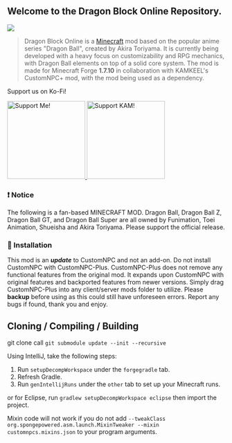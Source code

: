 ## Welcome to the Dragon Block Online Repository.
![](images/logo.png)  

> Dragon Block Online is a [Minecraft](https://minecraft.net/) mod based on the popular anime series "Dragon Ball", created by Akira Toriyama. It is currently being developed with a heavy focus on customizability and RPG mechanics, with Dragon Ball elements on top of a solid core system.
The mod is made for Minecraft Forge **1.7.10** in collaboration with KAMKEEL's CustomNPC+ mod, with the mod being used as a dependency.

Support us on Ko-Fi!

<a href="https://ko-fi.com/louisxiv"> <img src="https://i.imgur.com/EvkTjYS.png" alt="Support Me!"  width="180" height="180"> </a>
<a href="https://ko-fi.com/kamkeel"> <img src="https://i.imgur.com/kNVNa1M.png" alt="Support KAM!"  width="180" height="180"> </a>

### ❗ Notice
The following is a fan-based MINECRAFT MOD. Dragon Ball, Dragon Ball Z, Dragon Ball GT, and Dragon Ball Super are all owned by Funimation, Toei Animation, Shueisha and Akira Toriyama. Please support the official release.

### 🔹 Installation
This mod is an ***update*** to CustomNPC and not an add-on. Do not install CustomNPC with CustomNPC-Plus. CustomNPC-Plus does not remove any functional features from the original mod. It expands upon CustomNPC with original features and backported features from newer versions. Simply drag CustomNPC-Plus into any client/server mods folder to utilize. Please **backup** before using as this could still have unforeseen errors. Report any bugs if found, thank you and enjoy.

## Cloning / Compiling / Building

git clone call `git submodule update --init --recursive`

Using IntelliJ, take the following steps: 
1. Run `setupDecompWorkspace` under the `forgegradle` tab.
2. Refresh Gradle.
3. Run `genIntellijRuns` under the `other` tab to set up your Minecraft runs.

or for Eclipse, run `gradlew setupDecompWorkspace eclipse` then import the project. 

Mixin code will not work if you do not add `--tweakClass org.spongepowered.asm.launch.MixinTweaker --mixin customnpcs.mixins.json` to your program arguments.
